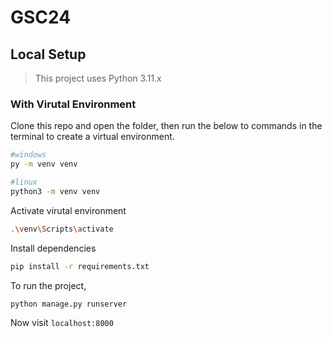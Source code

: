 # GSC24

## Local Setup

> This project uses Python 3.11.x

### With Virutal Environment

Clone this repo and open the folder, then run the below to commands in the terminal to create a virtual environment.

```bash
#windows
py -m venv venv
```

```bash
#linux
python3 -m venv venv
```

Activate virutal environment

```bash
.\venv\Scripts\activate
```

Install dependencies

```bash
pip install -r requirements.txt
```

To run the project,

```bash
python manage.py runserver
```

Now visit `localhost:8000`
